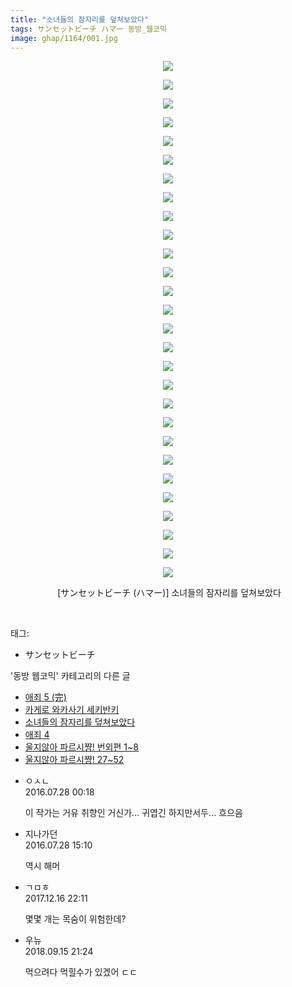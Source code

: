 ```yaml
---
title: "소녀들의 잠자리를 덮쳐보았다"
tags: サンセットビーチ ハマー 동방_웹코믹
image: ghap/1164/001.jpg
---
```

<div class="article">
<p style="text-align: center; clear: none; float: none;"><img src="{{ site.nasurl }}/ghap/1164/001.jpg"/></p>
<p style="text-align: center; clear: none; float: none;"><img src="{{ site.nasurl }}/ghap/1164/002.jpg"/></p>
<p style="text-align: center; clear: none; float: none;"><img src="{{ site.nasurl }}/ghap/1164/003.jpg"/></p>
<p style="text-align: center; clear: none; float: none;"><img src="{{ site.nasurl }}/ghap/1164/004.jpg"/></p>
<p style="text-align: center; clear: none; float: none;"><img src="{{ site.nasurl }}/ghap/1164/005.jpg"/></p>
<p style="text-align: center; clear: none; float: none;"><img src="{{ site.nasurl }}/ghap/1164/006.jpg"/></p>
<p style="text-align: center; clear: none; float: none;"><img src="{{ site.nasurl }}/ghap/1164/007.jpg"/></p>
<p style="text-align: center; clear: none; float: none;"><img src="{{ site.nasurl }}/ghap/1164/008.jpg"/></p>
<p style="text-align: center; clear: none; float: none;"><img src="{{ site.nasurl }}/ghap/1164/009.jpg"/></p>
<p style="text-align: center; clear: none; float: none;"><img src="{{ site.nasurl }}/ghap/1164/010.jpg"/></p>
<p style="text-align: center; clear: none; float: none;"><img src="{{ site.nasurl }}/ghap/1164/011.jpg"/></p>
<p style="text-align: center; clear: none; float: none;"><img src="{{ site.nasurl }}/ghap/1164/012.jpg"/></p>
<p style="text-align: center; clear: none; float: none;"><img src="{{ site.nasurl }}/ghap/1164/013.jpg"/></p>
<p style="text-align: center; clear: none; float: none;"><img src="{{ site.nasurl }}/ghap/1164/014.jpg"/></p>
<p style="text-align: center; clear: none; float: none;"><img src="{{ site.nasurl }}/ghap/1164/015.jpg"/></p>
<p style="text-align: center; clear: none; float: none;"><img src="{{ site.nasurl }}/ghap/1164/016.jpg"/></p>
<p style="text-align: center; clear: none; float: none;"><img src="{{ site.nasurl }}/ghap/1164/017.jpg"/></p>
<p style="text-align: center; clear: none; float: none;"><img src="{{ site.nasurl }}/ghap/1164/018.jpg"/></p>
<p style="text-align: center; clear: none; float: none;"><img src="{{ site.nasurl }}/ghap/1164/019.jpg"/></p>
<p style="text-align: center; clear: none; float: none;"><img src="{{ site.nasurl }}/ghap/1164/020.jpg"/></p>
<p style="text-align: center; clear: none; float: none;"><img src="{{ site.nasurl }}/ghap/1164/021.jpg"/></p>
<p style="text-align: center; clear: none; float: none;"><img src="{{ site.nasurl }}/ghap/1164/022.jpg"/></p>
<p style="text-align: center; clear: none; float: none;"><img src="{{ site.nasurl }}/ghap/1164/023.jpg"/></p>
<p style="text-align: center; clear: none; float: none;"><img src="{{ site.nasurl }}/ghap/1164/024.jpg"/></p>
<p style="text-align: center; clear: none; float: none;"><img src="{{ site.nasurl }}/ghap/1164/025.jpg"/></p>
<p style="text-align: center; clear: none; float: none;"><img src="{{ site.nasurl }}/ghap/1164/026.jpg"/></p>
<p style="text-align: center; clear: none; float: none;"><img src="{{ site.nasurl }}/ghap/1164/027.jpg"/></p>
<p style="text-align: center; clear: none; float: none;"><img src="{{ site.nasurl }}/ghap/1164/028.jpg"/></p>
<p style="text-align: center; clear: none; float: none;"> [サンセットビーチ (ハマー)] 소녀들의 잠자리를 덮쳐보았다</p>
<p><br/></p>
</div><div class="tagTrail">
<p>태그: </p>
<ul>
<li>サンセットビーチ</li>
</ul>
</div><div class="another">
<p>'동방 웹코믹' 카테고리의 다른 글</p>
<ul>
<li><a href="/2016-07-28-ghap_1185">애죄 5 (完)</a></li>
<li><a href="/2016-07-28-ghap_1182">카게로 와카사기 세키반키</a></li>
<li><a href="/2016-07-28-ghap_1164">소녀들의 잠자리를 덮쳐보았다</a></li>
<li><a href="/2016-07-27-ghap_1154">애죄 4</a></li>
<li><a href="/2016-07-27-ghap_1151">울지않아 파르시쨩! 번외편 1~8</a></li>
<li><a href="/2016-07-27-ghap_1150">울지않아 파르시쨩! 27~52</a></li>
</ul>
</div><div class="cb_module cb_fluid">
<div class="cb_wrt cb_profile">
<div class="comment">
<ul>
<li class="cb_thumb_off" id="comment14767497">
<div class="cb_comment_area">
<div class="cb_info_area">
<div class="cb_section">
<span class="cb_nick_name">ㅇㅅㄴ</span>
</div>
<div class="cb_section">
<span class="cb_date">2016.07.28 00:18 </span>
</div>
</div>
<div class="cb_dsc_comment">
<p class="cb_dsc">
											이 작가는 거유 취향인 거신가... 귀엽긴 하지만서두... 흐으음
										</p>
</div>
</div></li>
<li class="cb_thumb_off" id="comment14767775">
<div class="cb_comment_area">
<div class="cb_info_area">
<div class="cb_section">
<span class="cb_nick_name">지나가던</span>
</div>
<div class="cb_section">
<span class="cb_date">2016.07.28 15:10 </span>
</div>
</div>
<div class="cb_dsc_comment">
<p class="cb_dsc">
											역시 해머
										</p>
</div>
</div></li>
<li class="cb_thumb_off" id="comment15153542">
<div class="cb_comment_area">
<div class="cb_info_area">
<div class="cb_section">
<span class="cb_nick_name">ㄱㅁㅎ</span>
</div>
<div class="cb_section">
<span class="cb_date">2017.12.16 22:11 </span>
</div>
</div>
<div class="cb_dsc_comment">
<p class="cb_dsc">
											몇몇 개는 목숨이 위험한데?
										</p>
</div>
</div></li>
<li class="cb_thumb_off" id="comment15333532">
<div class="cb_comment_area">
<div class="cb_info_area">
<div class="cb_section">
<span class="cb_nick_name">우뉴</span>
</div>
<div class="cb_section">
<span class="cb_date">2018.09.15 21:24 </span>
</div>
</div>
<div class="cb_dsc_comment">
<p class="cb_dsc">
											먹으려다 먹힐수가 있겠어 ㄷㄷ<br/>
</p>
</div>
</div></li>
</ul>
</div>
</div><!-- commentList close -->
</div>
<br/>
<p id="refer"></p>
<br/>

